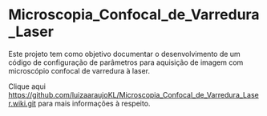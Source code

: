 # Microscopia_Confocal_de_Varredura_Laser
Este projeto tem como objetivo documentar o desenvolvimento de um código de configuração de parâmetros para aquisição de imagem com microscópio confocal de varredura à laser.

Clique aqui https://github.com/luizaaraujoKL/Microscopia_Confocal_de_Varredura_Laser.wiki.git para mais informações à respeito.
